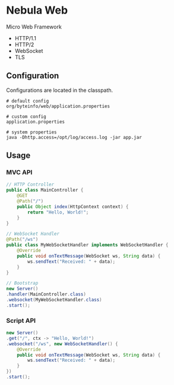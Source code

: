 Nebula Web
==========

Micro Web Framework

* HTTP/1.1
* HTTP/2
* WebSocket
* TLS


Configuration
-------------

Configurations are located in the classpath.
```
# default config
org/byteinfo/web/application.properties

# custom config
application.properties

# system properties
java -Dhttp.access=/opt/log/access.log -jar app.jar
```


Usage
-----

### MVC API
```java
// HTTP Controller
public class MainController {
	@GET
	@Path("/")
	public Object index(HttpContext context) {
		return "Hello, World!";
	}
}

// WebSocket Handler 
@Path("/ws")
public class MyWebSocketHandler implements WebSocketHandler {
	@Override
	public void onTextMessage(WebSocket ws, String data) {
		ws.sendText("Received: " + data);
	}
}

// Bootstrap
new Server()
.handler(MainController.class)
.websocket(MyWebSocketHandler.class)
.start();
```

### Script API
```java
new Server()
.get("/", ctx -> "Hello, World!")
.websocket("/ws", new WebSocketHandler() {
    @Override
    public void onTextMessage(WebSocket ws, String data) {
        ws.sendText("Received: " + data);
    }
})
.start();
```
